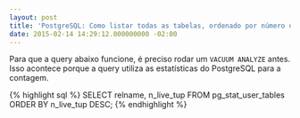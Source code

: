 ```yaml
---
layout: post
title: 'PostgreSQL: Como listar todas as tabelas, ordenado por número de registros'
date: 2015-02-14 14:29:12.000000000 -02:00
---
```

Para que a query abaixo funcione, é preciso rodar um `VACUUM ANALYZE` antes. Isso
acontece porque a query utiliza as estatísticas do PostgreSQL para a contagem.

{% highlight sql %}
SELECT
   relname,
   n_live_tup
FROM
   pg_stat_user_tables
ORDER BY
   n_live_tup DESC;
{% endhighlight %}
